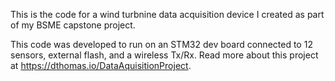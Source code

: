 This is the code for a wind turbnine data acquisition device I created as part of my BSME capstone project.

This code was developed to run on an STM32 dev board connected to 12 sensors, external flash, and a wireless Tx/Rx. Read more about this project at https://dthomas.io/DataAquisitionProject.
